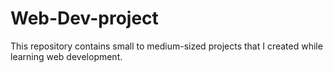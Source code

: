 # Web-Dev-project
This repository contains small to medium-sized projects that I created while learning web development.
